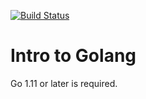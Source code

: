 [![Build Status](https://travis-ci.org/yowcow/golang-intro.svg?branch=master)](https://travis-ci.org/yowcow/golang-intro)

Intro to Golang
===============

Go 1.11 or later is required.
